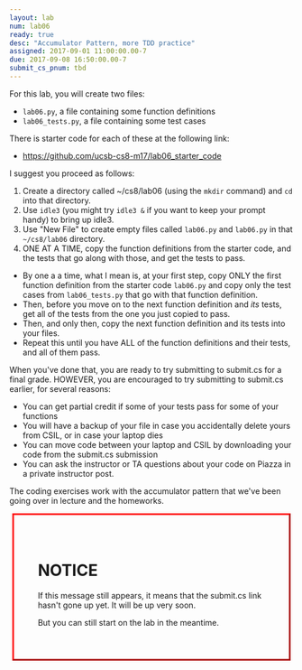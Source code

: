 ```yaml
---
layout: lab
num: lab06
ready: true
desc: "Accumulator Pattern, more TDD practice"
assigned: 2017-09-01 11:00:00.00-7
due: 2017-09-08 16:50:00.00-7
submit_cs_pnum: tbd
---
```


For this lab, you will create two files:

* `lab06.py`, a file containing some function definitions
* `lab06_tests.py`, a file containing some test cases

There is starter code for each of these at the following link:

* <https://github.com/ucsb-cs8-m17/lab06_starter_code>

I suggest you proceed as follows:

1.  Create a directory called ~/cs8/lab06 (using the `mkdir` command) and `cd` into that directory.
2.  Use `idle3` (you might try `idle3 &` if you want to keep your prompt handy) to bring up idle3.
3.  Use "New File" to create empty files called `lab06.py` and `lab06.py` in that `~/cs8/lab06` directory.
4.  ONE AT A TIME, copy the function definitions from the starter code, and the tests that go along with those, and get the tests to pass.
   * By one a a time, what I mean is, at your first step, copy ONLY the first function definition from  the starter code `lab06.py` and copy only the test cases from `lab06_tests.py` that go with that function definition.
   * Then, before you move on to the next function definition and <em>its</em> tests, get all of the tests from the one you just copied to pass.
   * Then, and only then, copy the next function definition and its tests into your files.
   * Repeat this until you have ALL of the function definitions and their tests, and all of them pass.
   
   
When you've done that, you are ready to try submitting to submit.cs for a final grade.  HOWEVER, you are encouraged to try submitting to submit.cs earlier, for several reasons:

* You can get partial credit if some of your tests pass for some of your functions
* You will have a backup of your file in case you accidentally delete yours from CSIL, or in case your laptop dies
* You can move code between your laptop and CSIL by downloading your code from the submit.cs submission
* You can ask the instructor or TA questions about your code on Piazza in a private instructor post.

The coding exercises work with the accumulator pattern that we've been going over in lecture and the homeworks.


<div style="border: 3px outset red; width: 80%; margin-left:auto; margin-right: auto; padding: 3em;" markdown="1">

# NOTICE

If this message still appears, it means that the submit.cs link hasn't gone up yet.  It will be up very soon.

But you can still start on the lab in the meantime.

</div>

